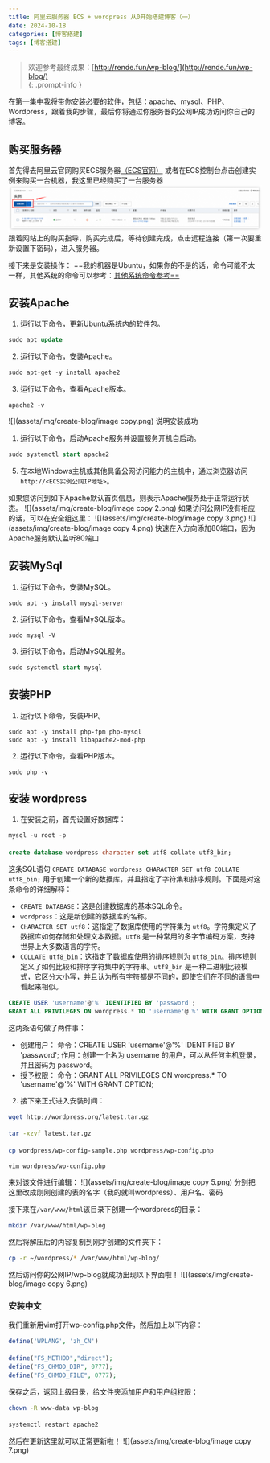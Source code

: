 ```yaml
---
title: 阿里云服务器 ECS + wordpress 从0开始搭建博客（一）
date: 2024-10-18
categories: [博客搭建]
tags: [博客搭建]
---
```


> 欢迎参考最终成果：[http://rende.fun/wp-blog/](http://rende.fun/wp-blog/)  
{: .prompt-info }

在第一集中我将带你安装必要的软件，包括：apache、mysql、PHP、Wordpress，跟着我的步骤，最后你将通过你服务器的公网IP成功访问你自己的博客。

## 购买服务器
首先得去阿里云官网购买ECS服务器[（ECS官网）](aliyun.com/product/ecs?spm=a2c4g.11174283.nav-v2-dropdown-menu-0.d_main_0_0.49e61db8kUDwCO&scm=20140722.M_ecs.P_134.ID_ecs-OR_rec-V_1-MO_3480-ST_11771-PA_se@1018947303)
或者在ECS控制台点击创建实例来购买一台机器，我这里已经购买了一台服务器
![](assets/img/create-blog/image.png)
跟着网站上的购买指导，购买完成后，等待创建完成，点击远程连接（第一次要重新设置下密码），进入服务器。

接下来是安装操作：
==我的机器是Ubuntu，如果你的不是的话，命令可能不太一样，其他系统的命令可以参考：[其他系统命令参考==](https://help.aliyun.com/document_detail/461494.html?spm=a2c6h.13858378.0.0.10be73d3aw9jqG)

## 安装Apache

1. 运行以下命令，更新Ubuntu系统内的软件包。
```sql
sudo apt update
```
2. 运行以下命令，安装Apache。
```sql
sudo apt-get -y install apache2
```

3. 运行以下命令，查看Apache版本。
```
apache2 -v
```
![](assets/img/create-blog/image copy.png)
说明安装成功
1. 运行以下命令，启动Apache服务并设置服务开机自启动。

```sql
sudo systemctl start apache2
```
5. 在本地Windows主机或其他具备公网访问能力的主机中，通过浏览器访问`http://<ECS实例公网IP地址>`。

如果您访问到如下Apache默认首页信息，则表示Apache服务处于正常运行状态。
![](assets/img/create-blog/image copy 2.png)
如果访问公网IP没有相应的话，可以在安全组这里：
![](assets/img/create-blog/image copy 3.png)
![](assets/img/create-blog/image copy 4.png)
快速在入方向添加80端口，因为Apache服务默认监听80端口

## 安装MySql
1. 运行以下命令，安装MySQL。
```
sudo apt -y install mysql-server
```

2. 运行以下命令，查看MySQL版本。

```
sudo mysql -V
```

3. 运行以下命令，启动MySQL服务。
```sql
sudo systemctl start mysql
```

## 安装PHP

1. 运行以下命令，安装PHP。
```
sudo apt -y install php-fpm php-mysql
sudo apt -y install libapache2-mod-php
```

2. 运行以下命令，查看PHP版本。

```
sudo php -v
```

## 安装 wordpress

1. 在安装之前，首先设置好数据库：
```sql
mysql -u root -p

create database wordpress character set utf8 collate utf8_bin;
```
这条SQL语句 `CREATE DATABASE wordpress CHARACTER SET utf8 COLLATE utf8_bin;` 用于创建一个新的数据库，并且指定了字符集和排序规则。下面是对这条命令的详细解释：

- `CREATE DATABASE`：这是创建数据库的基本SQL命令。
- `wordpress`：这是新创建的数据库的名称。
- `CHARACTER SET utf8`：这指定了数据库使用的字符集为 `utf8`。字符集定义了数据库如何存储和处理文本数据。`utf8` 是一种常用的多字节编码方案，支持世界上大多数语言的字符。
- `COLLATE utf8_bin`：这指定了数据库使用的排序规则为 `utf8_bin`。排序规则定义了如何比较和排序字符集中的字符串。`utf8_bin` 是一种二进制比较模式，它区分大小写，并且认为所有字符都是不同的，即使它们在不同的语言中看起来相似。

```sql
CREATE USER 'username'@'%' IDENTIFIED BY 'password';
GRANT ALL PRIVILEGES ON wordpress.* TO 'username'@'%' WITH GRANT OPTION;
```
这两条语句做了两件事：
- 创建用户：
命令：CREATE USER 'username'@'%' IDENTIFIED BY 'password';
作用：创建一个名为 username 的用户，可以从任何主机登录，并且密码为 password。
- 授予权限：
命令：GRANT ALL PRIVILEGES ON wordpress.* TO 'username'@'%' WITH GRANT OPTION;

2. 接下来正式进入安装时间：
```bash
wget http://wordpress.org/latest.tar.gz

tar -xzvf latest.tar.gz

cp wordpress/wp-config-sample.php wordpress/wp-config.php
```

```
vim wordpress/wp-config.php
```
来对该文件进行编辑：
![](assets/img/create-blog/image copy 5.png)
分别把这里改成刚刚创建的表的名字（我的就叫wordpress）、用户名、密码

接下来在`/var/www/html`该目录下创建一个wordpress的目录：

```bash
mkdir /var/www/html/wp-blog
```

然后将解压后的内容复制到刚才创建的文件夹下：
```bash
cp -r ~/wordpress/* /var/www/html/wp-blog/
```

然后访问你的公网IP/wp-blog就成功出现以下界面啦！
![](assets/img/create-blog/image copy 6.png)
### 安装中文
我们重新用vim打开wp-config.php文件，然后加上以下内容：
```php
define('WPLANG', 'zh_CN')

define("FS_METHOD","direct");
define("FS_CHMOD_DIR", 0777);
define("FS_CHMOD_FILE", 0777);
```
保存之后，返回上级目录，给文件夹添加用户和用户组权限：
```bash
chown -R www-data wp-blog

systemctl restart apache2
```

然后在更新这里就可以正常更新啦！
![](assets/img/create-blog/image copy 7.png)

